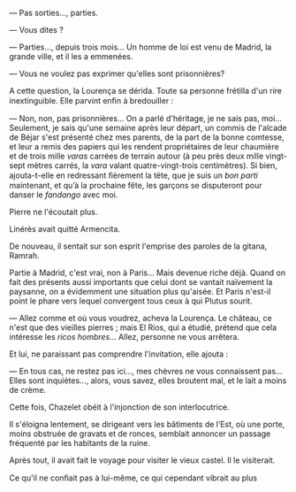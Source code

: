 — Pas sorties..., parties.

— Vous dites ?

— Parties..., depuis trois mois... Un homme de loi est venu de Madrid, la grande ville, et il les a emmenées.

— Vous ne voulez pas exprimer qu'elles sont prisonnières?

A cette question, la Lourença se dérida. Toute sa personne frétilla d'un rire inextinguible. Elle parvint enﬁn à bredouiller :

— Non, non, pas prisonnières... On a parlé d'héritage, je ne sais pas, moi... Seulement, je sais qu'une semaine après leur départ, un commis de l'alcade de Béjar s'est présenté chez mes parents, de la part de la bonne comtesse, et leur a remis des papiers qui les rendent propriétaires de leur chaumière et de trois mille _varas_ carrées de terrain autour (à peu près deux mille vingt-sept mètres carrés, la _vara_ valant quatre-vingt-trois centimètres). Si bien, ajouta-t-elle en redressant ﬁèrement la tête, que je suis un _bon parti_ maintenant, et qu’à la prochaine fête, les garçons se disputeront pour danser le _fandango_ avec moi.

Pierre ne l'écoutait plus.

Linérès avait quitté Armencita.

De nouveau, il sentait sur son esprit l'emprise des paroles de la gitana, Ramrah.

Partie à Madrid, c'est vrai, non à Paris... Mais devenue riche déjà. Quand on fait des présents aussi importants que celui dont se vantait naïvement la paysanne, on a évidemment une situation plus qu'aisée. Et Paris n'est-il point le phare vers lequel convergent tous ceux à qui Plutus sourit.

— Allez comme et où vous voudrez, acheva la Lourença. Le château, ce n'est que des vieilles pierres ; mais El Rios, qui a étudié, prétend que cela intéresse les _ricos hombres_... Allez, personne ne vous arrêtera.

Et lui, ne paraissant pas comprendre l'invitation, elle ajouta :

— En tous cas, ne restez pas ici..., mes chèvres ne vous connaissent pas... Elles sont inquiètes..., alors, vous savez, elles broutent mal, et le lait a moins de crème.

Cette fois, Chazelet obéit à l'injonction de son interlocutrice.

Il s'éloigna lentement, se dirigeant vers les bâtiments de l’Est, où une porte, moins obstruée de gravats et de ronces, semblait annoncer un passage fréquenté par les habitants de la ruine.

Après tout, il avait fait le voyage pour visiter le vieux castel. ll le visiterait.

Ce qu'il ne conﬁait pas à lui-même, ce qui cependant vibrait au plus
